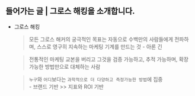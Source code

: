 ## 들어가는 글  | 그로스 해킹을 소개합니다.

- 그로스 해킹
    > 모든 그로스 해커의 궁극적인 목표는 자동으로 수백만의 사람들에게 전파하며, 스스로 영구히 지속하는 마케팅 기계를 만드는 것 
        - 아론 긴

    > 전통적인 마케팅 교본을 버리고 그것을 검증 가능하고, 추적 가능하며, 확장 가능한 방법만으로 대체하는 사람


    > `누구`와 `어디`보다는 `과학적으로 더 다양하고 측정가능한 방법`에 집중  
        - 브랜드 기반 >> 지표와 ROI 기반
